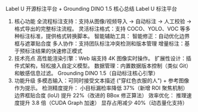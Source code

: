 Label U 开源标注平台 + Grounding DINO 1.5 核心总结
Label U 标注平台
1. 核心功能
全流程标注支持：支持从图像/视频导入 → 自动标注 → 人工校验 → 格式导出的完整标注流程。
灵活标注格式：支持 COCO、YOLO、VOC 等多种标注标准，提供格式转换脚本。
智能辅助工具：
智能修正：自动优化边界框与遮罩贴合度
多人协作：支持团队标注冲突检测和版本管理
增量标注：基于预标注结果的快速修正模式
2. 技术亮点
高性能渲染引擎：Web 端支持 4K 图像实时操作。
扩展性设计：插件式架构，轻松接入自定义模型。
数据管理：内置数据版本控制（类似 Git）和敏感信息过滤。
Grounding DINO 1.5（自动标注核心引擎）
1. 功能升级
多模态输入：可同时接受文本描述 ("穿红色衣服的人") + 参考图像作为提示。
检测精度提升：
小目标漏检率降低 37%（新增 ROI 聚焦机制）
边界框贴合度 (IoU) 提升 22%（改进的 BBox 修正算法）
效率优化：
推理速度提升 3.8 倍（CUDA Graph 加速）
显存占用减少 40%（动态量化支持）
